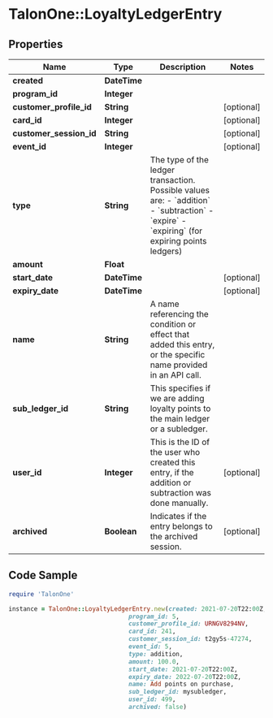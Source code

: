 # TalonOne::LoyaltyLedgerEntry

## Properties

Name | Type | Description | Notes
------------ | ------------- | ------------- | -------------
**created** | **DateTime** |  | 
**program_id** | **Integer** |  | 
**customer_profile_id** | **String** |  | [optional] 
**card_id** | **Integer** |  | [optional] 
**customer_session_id** | **String** |  | [optional] 
**event_id** | **Integer** |  | [optional] 
**type** | **String** | The type of the ledger transaction. Possible values are: - &#x60;addition&#x60; - &#x60;subtraction&#x60; - &#x60;expire&#x60; - &#x60;expiring&#x60; (for expiring points ledgers)  | 
**amount** | **Float** |  | 
**start_date** | **DateTime** |  | [optional] 
**expiry_date** | **DateTime** |  | [optional] 
**name** | **String** | A name referencing the condition or effect that added this entry, or the specific name provided in an API call. | 
**sub_ledger_id** | **String** | This specifies if we are adding loyalty points to the main ledger or a subledger. | 
**user_id** | **Integer** | This is the ID of the user who created this entry, if the addition or subtraction was done manually. | [optional] 
**archived** | **Boolean** | Indicates if the entry belongs to the archived session. | [optional] 

## Code Sample

```ruby
require 'TalonOne'

instance = TalonOne::LoyaltyLedgerEntry.new(created: 2021-07-20T22:00Z,
                                 program_id: 5,
                                 customer_profile_id: URNGV8294NV,
                                 card_id: 241,
                                 customer_session_id: t2gy5s-47274,
                                 event_id: 5,
                                 type: addition,
                                 amount: 100.0,
                                 start_date: 2021-07-20T22:00Z,
                                 expiry_date: 2022-07-20T22:00Z,
                                 name: Add points on purchase,
                                 sub_ledger_id: mysubledger,
                                 user_id: 499,
                                 archived: false)
```


